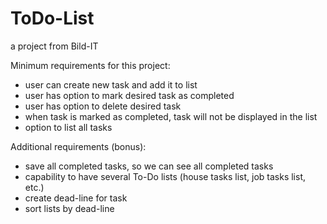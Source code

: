 # ToDo-List

a project from Bild-IT

Minimum requirements for this project:

- user can create new task and add it to list
- user has option to mark desired task as completed
- user has option to delete desired task
- when task is marked as completed, task will not be displayed in the list
- option to list all tasks

Additional requirements (bonus):

- save all completed tasks, so we can see all completed tasks
- capability to have several To-Do lists (house tasks list, job tasks list, etc.)
- create dead-line for task
- sort lists by dead-line
